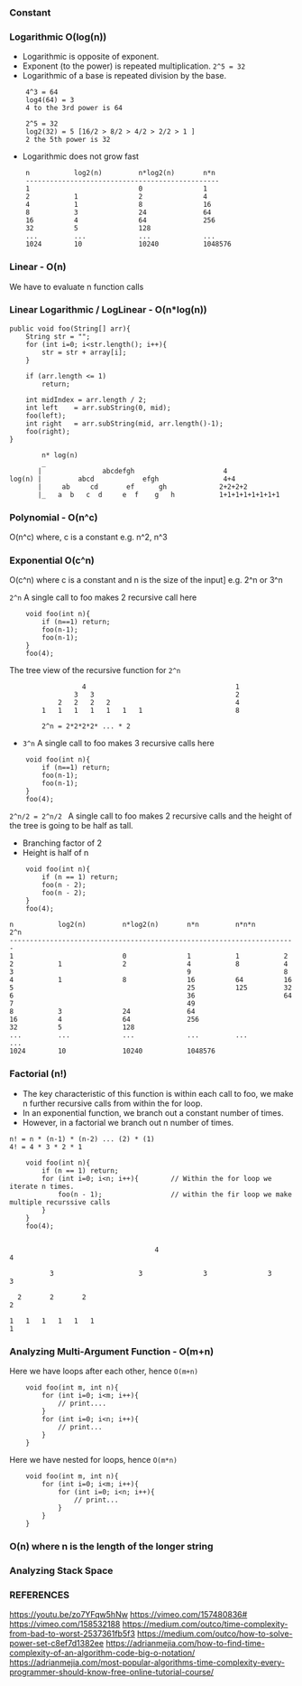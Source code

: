 ### Constant

### Logarithmic O(log(n))
- Logarithmic is opposite of exponent.
- Exponent (to the power) is repeated multiplication.
```2^5 = 32```
- Logarithmic of a base is repeated division by the base.
```
    4^3 = 64
    log4(64) = 3
    4 to the 3rd power is 64

    2^5 = 32
    log2(32) = 5 [16/2 > 8/2 > 4/2 > 2/2 > 1 ]
    2 the 5th power is 32
```
- Logarithmic does not grow fast
```
    n           log2(n)         n*log2(n)       n*n
    ------------------------------------------------
    1                           0               1
    2           1               2               4
    4           1               8               16
    8           3               24              64
    16          4               64              256
    32          5               128
    ...         ...             ...             ...
    1024        10              10240           1048576
```

### Linear - O(n)
We have to evaluate n function calls

### Linear Logarithmic / LogLinear - O(n*log(n))

```
public void foo(String[] arr){
    String str = "";
    for (int i=0; i<str.length(); i++){
        str = str + array[i];
    }

    if (arr.length <= 1)
        return;

    int midIndex = arr.length / 2;
    int left    = arr.subString(0, mid);
    foo(left);
    int right   = arr.subString(mid, arr.length()-1);
    foo(right);
}
```

```
        n* log(n)
        _
       |               abcdefgh                      4
log(n) |         abcd            efgh                4+4
       |     ab     cd       ef      gh             2+2+2+2
       |_   a  b   c  d     e  f    g   h           1+1+1+1+1+1+1+1
```

### Polynomial - O(n^c)
O(n^c) where, c is a constant
e.g.  n^2, n^3
### Exponential O(c^n)
O(c^n)      where c is a constant and n is the size of the input]
e.g. 2^n or 3^n

```2^n``` A single call to foo makes 2 recursive call here
```
    void foo(int n){
        if (n==1) return;
        foo(n-1);
        foo(n-1);
    }
    foo(4);
```

The tree view of the recursive function for ```2^n```
```
                  4                                     1
                3   3                                   2
            2   2   2   2                               4
        1   1   1   1   1   1   1                       8

        2^n = 2*2*2*2* ... * 2
```

- ```3^n``` A single call to foo makes 3 recursive calls here
```
    void foo(int n){
        if (n==1) return;
        foo(n-1);
        foo(n-1);
    }
    foo(4);
```
```2^n/2 = 2^n/2 ``` A single call to foo makes 2 recursive calls and the height of the tree is going to be half as tall.
- Branching factor of 2
- Height is half of n

```
    void foo(int n){
        if (n == 1) return;
        foo(n - 2);
        foo(n - 2);
    }
    foo(4);
```

```
n           log2(n)         n*log2(n)       n*n         n*n*n       2^n
-----------------------------------------------------------------------
1                           0               1           1           2
2           1               2               4           8           4
3                                           9                       8
4           1               8               16          64          16
5                                           25          125         32
6                                           36                      64
7                                           49
8           3               24              64
16          4               64              256
32          5               128
...         ...             ...             ...         ...         ...
1024        10              10240           1048576

```
### Factorial (n!)
- The key characteristic of this function is within each call to foo, we make n further recursive calls from within the for loop.
- In an exponential function, we branch out a constant number of times.
- However, in a factorial we branch out n number of times.

```
n! = n * (n-1) * (n-2) ... (2) * (1)
4! = 4 * 3 * 2 * 1
```
```
    void foo(int n){
        if (n == 1) return;
        for (int i=0; i<n; i++){        // Within the for loop we iterate n times.
            foo(n - 1);                 // within the fir loop we make multiple recurssive calls
        }
    }
    foo(4);
```

```

                                    4                                                   4

          3                     3               3               3                       3

  2       2       2                                                                     2

1   1   1   1   1   1                                                                   1

```


### Analyzing Multi-Argument Function - O(m+n)
Here we have loops after each other, hence ```O(m+n)```
```
    void foo(int m, int n){
        for (int i=0; i<m; i++){
            // print....
        }
        for (int i=0; i<n; i++){
            // print...
        }
    }
```
Here we have nested for loops, hence ```O(m*n)```
```
    void foo(int m, int n){
        for (int i=0; i<m; i++){
            for (int i=0; i<n; i++){
                // print...
            }
        }
    }
```

### O(n) where n is the length of the longer string


### Analyzing Stack Space









### REFERENCES
https://youtu.be/zo7YFqw5hNw
https://vimeo.com/157480836#
https://vimeo.com/158532188
https://medium.com/outco/time-complexity-from-bad-to-worst-2537361fb5f3
https://medium.com/outco/how-to-solve-power-set-c8ef7d1382ee
https://adrianmejia.com/how-to-find-time-complexity-of-an-algorithm-code-big-o-notation/
https://adrianmejia.com/most-popular-algorithms-time-complexity-every-programmer-should-know-free-online-tutorial-course/